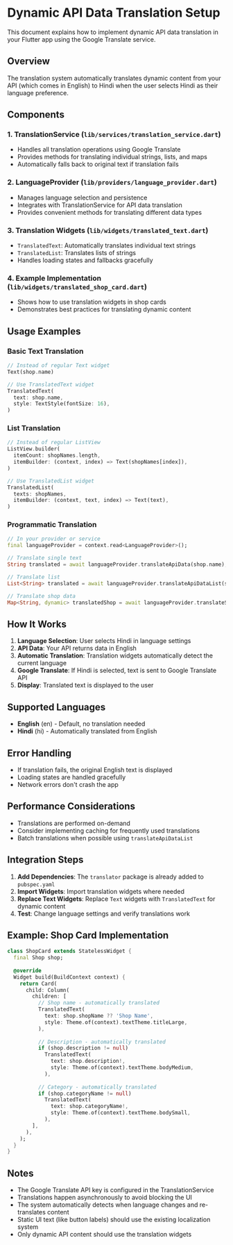 # Dynamic API Data Translation Setup

This document explains how to implement dynamic API data translation in your Flutter app using the Google Translate service.

## Overview

The translation system automatically translates dynamic content from your API (which comes in English) to Hindi when the user selects Hindi as their language preference.

## Components

### 1. TranslationService (`lib/services/translation_service.dart`)
- Handles all translation operations using Google Translate
- Provides methods for translating individual strings, lists, and maps
- Automatically falls back to original text if translation fails

### 2. LanguageProvider (`lib/providers/language_provider.dart`)
- Manages language selection and persistence
- Integrates with TranslationService for API data translation
- Provides convenient methods for translating different data types

### 3. Translation Widgets (`lib/widgets/translated_text.dart`)
- `TranslatedText`: Automatically translates individual text strings
- `TranslatedList`: Translates lists of strings
- Handles loading states and fallbacks gracefully

### 4. Example Implementation (`lib/widgets/translated_shop_card.dart`)
- Shows how to use translation widgets in shop cards
- Demonstrates best practices for translating dynamic content

## Usage Examples

### Basic Text Translation

```dart
// Instead of regular Text widget
Text(shop.name)

// Use TranslatedText widget
TranslatedText(
  text: shop.name,
  style: TextStyle(fontSize: 16),
)
```

### List Translation

```dart
// Instead of regular ListView
ListView.builder(
  itemCount: shopNames.length,
  itemBuilder: (context, index) => Text(shopNames[index]),
)

// Use TranslatedList widget
TranslatedList(
  texts: shopNames,
  itemBuilder: (context, text, index) => Text(text),
)
```

### Programmatic Translation

```dart
// In your provider or service
final languageProvider = context.read<LanguageProvider>();

// Translate single text
String translated = await languageProvider.translateApiData(shop.name);

// Translate list
List<String> translated = await languageProvider.translateApiDataList(shopNames);

// Translate shop data
Map<String, dynamic> translatedShop = await languageProvider.translateShopData(shopData);
```

## How It Works

1. **Language Selection**: User selects Hindi in language settings
2. **API Data**: Your API returns data in English
3. **Automatic Translation**: Translation widgets automatically detect the current language
4. **Google Translate**: If Hindi is selected, text is sent to Google Translate API
5. **Display**: Translated text is displayed to the user

## Supported Languages

- **English** (en) - Default, no translation needed
- **Hindi** (hi) - Automatically translated from English

## Error Handling

- If translation fails, the original English text is displayed
- Loading states are handled gracefully
- Network errors don't crash the app

## Performance Considerations

- Translations are performed on-demand
- Consider implementing caching for frequently used translations
- Batch translations when possible using `translateApiDataList`

## Integration Steps

1. **Add Dependencies**: The `translator` package is already added to `pubspec.yaml`
2. **Import Widgets**: Import translation widgets where needed
3. **Replace Text Widgets**: Replace `Text` widgets with `TranslatedText` for dynamic content
4. **Test**: Change language settings and verify translations work

## Example: Shop Card Implementation

```dart
class ShopCard extends StatelessWidget {
  final Shop shop;
  
  @override
  Widget build(BuildContext context) {
    return Card(
      child: Column(
        children: [
          // Shop name - automatically translated
          TranslatedText(
            text: shop.shopName ?? 'Shop Name',
            style: Theme.of(context).textTheme.titleLarge,
          ),
          
          // Description - automatically translated
          if (shop.description != null)
            TranslatedText(
              text: shop.description!,
              style: Theme.of(context).textTheme.bodyMedium,
            ),
          
          // Category - automatically translated
          if (shop.categoryName != null)
            TranslatedText(
              text: shop.categoryName!,
              style: Theme.of(context).textTheme.bodySmall,
            ),
        ],
      ),
    );
  }
}
```

## Notes

- The Google Translate API key is configured in the TranslationService
- Translations happen asynchronously to avoid blocking the UI
- The system automatically detects when language changes and re-translates content
- Static UI text (like button labels) should use the existing localization system
- Only dynamic API content should use the translation widgets
